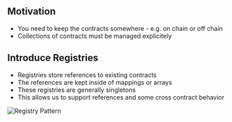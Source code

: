 ## Motivation
*   You need to keep the contracts somewhere - e.g. on chain or off chain
*   Collections of contracts must be managed explicitely

## Introduce Registries
*   Registries store references to existing contracts
*   The references are kept inside of mappings or arrays
*   These registries are generally singletons
*   This allows us to support references and some cross contract behavior

![Registry Pattern](https://github.com/BlockchainRepos/ethereum-smart-contracts/blob/master/resources/RegistryPattern.PNG)